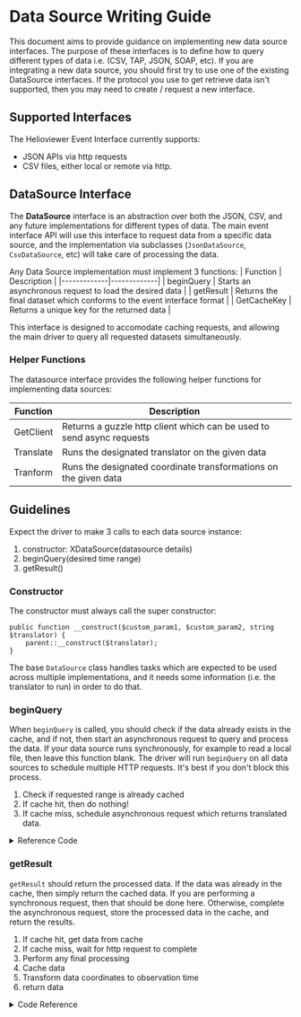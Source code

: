 # Data Source Writing Guide

This document aims to provide guidance on implementing new data source
interfaces. The purpose of these interfaces is to define how to query
different types of data i.e. (CSV, TAP, JSON, SOAP, etc). If you are integrating
a new data source, you should first try to use one of the existing DataSource
interfaces. If the protocol you use to get retrieve data isn't supported, then
you may need to create / request a new interface.

## Supported Interfaces

The Helioviewer Event Interface currently supports:
- JSON APIs via http requests
- CSV files, either local or remote via http.

## DataSource Interface

The **DataSource** interface is an abstraction over both the JSON, CSV, and
any future implementations for different types of data. The main event interface
API will use this interface to request data from a specific data source, and the
implementation via subclasses (`JsonDataSource`, `CsvDataSource`, etc) will take
care of processing the data.

Any Data Source implementation must implement 3 functions:
| Function    | Description |
|-------------|-------------|
| beginQuery  | Starts an asynchronous request to load the desired data |
| getResult   | Returns the final dataset which conforms to the event interface format |
| GetCacheKey | Returns a unique key for the returned data |

This interface is designed to accomodate caching requests, and allowing the
main driver to query all requested datasets simultaneously.

### Helper Functions

The datasource interface provides the following helper functions for implementing
data sources:

| Function  | Description |
|-----------|-------------|
| GetClient | Returns a guzzle http client which can be used to send async requests |
| Translate | Runs the designated translator on the given data |
| Tranform  | Runs the designated coordinate transformations on the given data |


## Guidelines

Expect the driver to make 3 calls to each data source instance:

1. constructor: XDataSource(datasource details)
2. beginQuery(desired time range)
3. getResult()

### Constructor
The constructor must always call the super constructor:
```
public function __construct($custom_param1, $custom_param2, string $translator) {
    parent::__construct($translator);
}
```

The base `DataSource` class handles tasks which are expected to be used across
multiple implementations, and it needs some information (i.e. the translator
to run) in order to do that.

### beginQuery

When `beginQuery` is called, you should check if the data already exists in the
cache, and if not, then start an asynchronous request to query
and process the data. If your data source runs synchronously, for example to
read a local file, then leave this function blank. The driver will run `beginQuery`
on all data sources to schedule multiple HTTP requests. It's best if you don't
block this process.

1. Check if requested range is already cached
2. If cache hit, then do nothing!
3. If cache miss, schedule asynchronous request which returns translated data.

<details>
<summary>Reference Code</summary>

For scheduling asynchronous requests, follow this (pseudo?)code:
```php
// Get the cache key for this request (Data should be cached on the hour)
$key = $this->GetCacheKey(params);
// Place cache in an instance variable so it can be used later without calling Cache::Get again.
$this->$cache = Cache::Get($key);
// If data is already in the cache, then do nothing
if ($this->cache->isHit()) {
    return;
}
// On cache miss, kick off the http request
// Get a reference to the Guzzle\HttpClient
$client = $this->GetClient();
// Make an asynchronous request. Store it on instance variable so it can be
// accessed in getResult
$promise = $client->requestAsync(query parameters);
// Define the work to be done when the request is complete
$this->request = $promise->then(function (ResponseInterface $response) {
    $data = custom_response_parser($response);
    return $this->Translate($data);
});
```

</details>

### getResult

`getResult` should return the processed data. If the data was already in the cache,
then simply return the cached data. If you are performing a synchronous request,
then that should be done here. Otherwise, complete the asynchronous request,
store the processed data in the cache, and return the results.

1. If cache hit, get data from cache
2. If cache miss, wait for http request to complete
3. Perform any final processing
4. Cache data
5. Transform data coordinates to observation time
6. return data

<details>
<summary>Code Reference</summary>

```php
// Assume you stored the results of Cache::Get into $this->cache
if ($this->cache && $this->cache->isHit()) {
    $data = $this->cache->get();
    return $this->Transform($data, $this->observation_time);
}

// Cache miss.
// If you followed the previous code reference, this will be the processed data
$data = $this->request->wait();
// Save data to the cache for future requests
Cache::Set($this->cache->getKey(), Cache::DefaultExpiry(params), $data);
return $this->Transform($data, $this->observation_time);
```

</details>